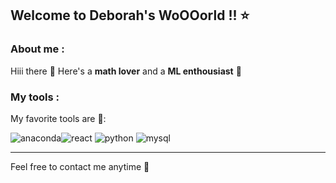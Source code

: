 ## Welcome to Deborah's WoOOorld !! ⭐



### About me :
Hiii there 🫡
Here's a **math lover** and a **ML enthousiast** 🌱

### My tools :
My favorite tools are 🔭:


![anaconda](https://github.com/user-attachments/assets/9dc84ca4-7a35-47f4-9d6a-ceba6d11ff8e)![react](https://github.com/user-attachments/assets/68a7d049-3bbc-4748-ba37-7e78d68ad134)
![python](https://github.com/user-attachments/assets/2af0001b-ed7c-4b68-b0c7-239f710ce450)
![mysql](https://github.com/user-attachments/assets/1677a41d-4ac9-480f-a331-8806a24027b6)


---

Feel free to contact me anytime 🌟

